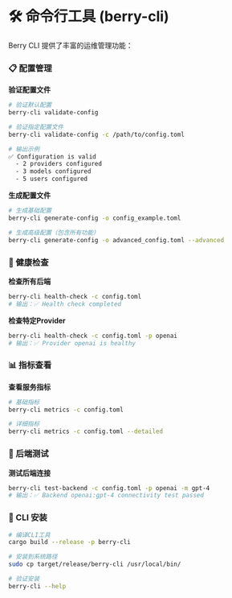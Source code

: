 # 🛠️ 命令行工具 (berry-cli)

Berry CLI 提供了丰富的运维管理功能：

### 📋 配置管理

**验证配置文件**

```bash
# 验证默认配置
berry-cli validate-config

# 验证指定配置文件
berry-cli validate-config -c /path/to/config.toml

# 输出示例
✅ Configuration is valid
  - 2 providers configured
  - 3 models configured
  - 5 users configured
```

**生成配置文件**

```bash
# 生成基础配置
berry-cli generate-config -o config_example.toml

# 生成高级配置（包含所有功能）
berry-cli generate-config -o advanced_config.toml --advanced
```

### 🏥 健康检查

**检查所有后端**

```bash
berry-cli health-check -c config.toml
# 输出：✅ Health check completed
```

**检查特定Provider**

```bash
berry-cli health-check -c config.toml -p openai
# 输出：✅ Provider openai is healthy
```

### 📊 指标查看

**查看服务指标**

```bash
# 基础指标
berry-cli metrics -c config.toml

# 详细指标
berry-cli metrics -c config.toml --detailed
```

### 🧪 后端测试

**测试后端连接**

```bash
berry-cli test-backend -c config.toml -p openai -m gpt-4
# 输出：✅ Backend openai:gpt-4 connectivity test passed
```

### 🔧 CLI 安装

```bash
# 编译CLI工具
cargo build --release -p berry-cli

# 安装到系统路径
sudo cp target/release/berry-cli /usr/local/bin/

# 验证安装
berry-cli --help
```
